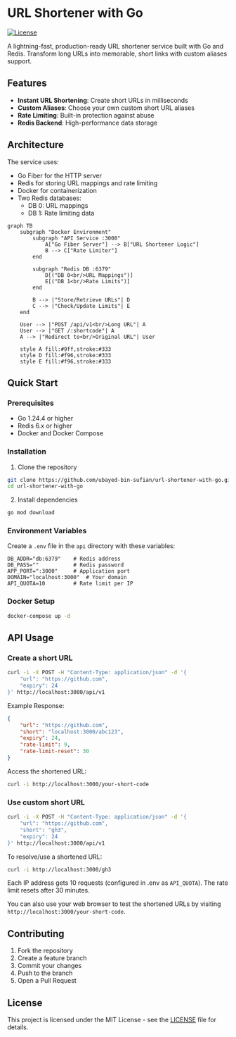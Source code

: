 # URL Shortener with Go

[![License](https://img.shields.io/github/license/ubayed-bin-sufian/url-shortener-with-go)](LICENSE)

A lightning-fast, production-ready URL shortener service built with Go and Redis. Transform long URLs into memorable, short links with custom aliases support.

## Features

- **Instant URL Shortening**: Create short URLs in milliseconds
- **Custom Aliases**: Choose your own custom short URL aliases
- **Rate Limiting**: Built-in protection against abuse
- **Redis Backend**: High-performance data storage

## Architecture

The service uses:
- Go Fiber for the HTTP server
- Redis for storing URL mappings and rate limiting
- Docker for containerization
- Two Redis databases:
  - DB 0: URL mappings
  - DB 1: Rate limiting data

``` mermaid
graph TB
    subgraph "Docker Environment"
        subgraph "API Service :3000"
            A["Go Fiber Server"] --> B["URL Shortener Logic"]
            B --> C["Rate Limiter"]
        end
        
        subgraph "Redis DB :6379"
            D[("DB 0<br/>URL Mappings")] 
            E[("DB 1<br/>Rate Limits")]
        end
        
        B --> |"Store/Retrieve URLs"| D
        C --> |"Check/Update Limits"| E
    end
    
    User --> |"POST /api/v1<br/>Long URL"| A
    User --> |"GET /:shortcode"| A
    A --> |"Redirect to<br/>Original URL"| User

    style A fill:#9ff,stroke:#333
    style D fill:#f96,stroke:#333
    style E fill:#f96,stroke:#333
```

## Quick Start

### Prerequisites

- Go 1.24.4 or higher
- Redis 6.x or higher
- Docker and Docker Compose

### Installation

1. Clone the repository
```bash
git clone https://github.com/ubayed-bin-sufian/url-shortener-with-go.git
cd url-shortener-with-go
```

2. Install dependencies
```bash
go mod download
```

### Environment Variables

Create a `.env` file in the `api` directory with these variables:
```env
DB_ADDR="db:6379"    # Redis address
DB_PASS=""           # Redis password
APP_PORT=":3000"     # Application port
DOMAIN="localhost:3000"  # Your domain
API_QUOTA=10         # Rate limit per IP
```

### Docker Setup

```bash
docker-compose up -d
```

## API Usage

### Create a short URL

```bash
curl -i -X POST -H "Content-Type: application/json" -d '{
    "url": "https://github.com",
    "expiry": 24
}' http://localhost:3000/api/v1
```

Example Response:
```json
{
    "url": "https://github.com",
    "short": "localhost:3000/abc123",
    "expiry": 24,
    "rate-limit": 9,
    "rate-limit-reset": 30
}
```

Access the shortened URL:

```bash
curl -i http://localhost:3000/your-short-code
```

### Use custom short URL

```bash
curl -i -X POST -H "Content-Type: application/json" -d '{
    "url": "https://github.com",
    "short": "gh3",
    "expiry": 24
}' http://localhost:3000/api/v1
```

To resolve/use a shortened URL:

```bash
curl -i http://localhost:3000/gh3
```

Each IP address gets 10 requests (configured in .env as `API_QUOTA`). The rate limit resets after 30 minutes.

You can also use your web browser to test the shortened URLs by visiting `http://localhost:3000/your-short-code`.

## Contributing

1. Fork the repository
2. Create a feature branch
3. Commit your changes
4. Push to the branch
5. Open a Pull Request

## License

This project is licensed under the MIT License - see the [LICENSE](LICENSE) file for details.

